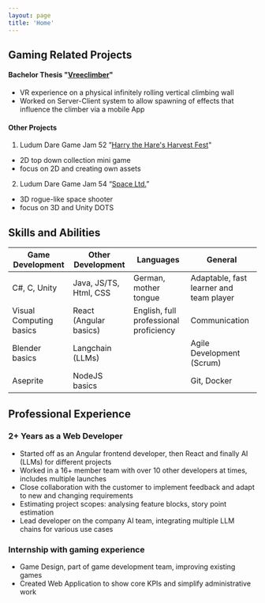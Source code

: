 ```yaml
---
layout: page
title: 'Home'
---
```


## Gaming Related Projects

#### Bachelor Thesis "[Vreeclimber](https://www.vreeclimber.at/)"

- VR experience on a physical infinitely rolling vertical climbing wall
- Worked on Server-Client system to allow spawning of effects that influence the climber via a mobile App

#### Other Projects

1. Ludum Dare Game Jam 52 ”[Harry the Hare's Harvest Fest](https://ldjam.com/events/ludum-dare/52/harry-the-hares-harvest-fest)"

- 2D top down collection mini game
- focus on 2D and creating own assets

2. Ludum Dare Game Jam 54 “[Space Ltd.](https://ldjam.com/events/ludum-dare/54/space-ltd-15)”

- 3D rogue-like space shooter
- focus on 3D and Unity DOTS

## Skills and Abilities

| Game Development        | Other Development      | Languages                              | General                                 |
| ----------------------- | ---------------------- | -------------------------------------- | --------------------------------------- |
| C#, C, Unity            | Java, JS/TS, Html, CSS | German, mother tongue                  | Adaptable, fast learner and team player |
| Visual Computing basics | React (Angular basics) | English, full professional proficiency | Communication                           |
| Blender basics          | Langchain (LLMs)       |                                        | Agile Development (Scrum)               |
| Aseprite                | NodeJS basics          | <br>                                   | Git, Docker                             |

## Professional Experience

### 2+ Years as a Web Developer

- Started off as an Angular frontend developer, then React and finally AI (LLMs) for different projects
- Worked in a 16+ member team with over 10 other developers at times, includes multiple launches
- Close collaboration with the customer to implement feedback and adapt to new and changing requirements
- Estimating project scopes: analysing feature blocks, story point estimation
- Lead developer on the company AI team, integrating multiple LLM chains for various use cases

### Internship with gaming experience

- Game Design, part of game development team, improving existing games
- Created Web Application to show core KPIs and simplify administrative work
